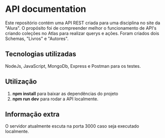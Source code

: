 # API documentation

Este repositório contém uma API REST criada para uma disciplina no site da "Alura". O propósito foi de compreender melhor o funcionamento de API's criando coleções no Atlas para realizar querys e ações. Foram criados dois Schemas, "Livros" e "Autores".

## Tecnologias utilizadas

NodeJs, JavaScript, MongoDb, Express e Postman para os testes.

## Utilização

1. **npm install** para baixar as dependências do projeto
2. **npm run dev** para rodar a API localmente.

## Informação extra

O servidor atualmente escuta na porta 3000 caso seja executado localmente.